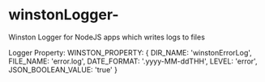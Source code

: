 # winstonLogger-
Winston Logger for NodeJS apps which writes logs to files 

Logger Property:
    WINSTON_PROPERTY: {
        DIR_NAME: 'winstonErrorLog',
        FILE_NAME: 'error.log',
        DATE_FORMAT: '.yyyy-MM-ddTHH',
        LEVEL: 'error',
        JSON_BOOLEAN_VALUE: 'true'
    }
